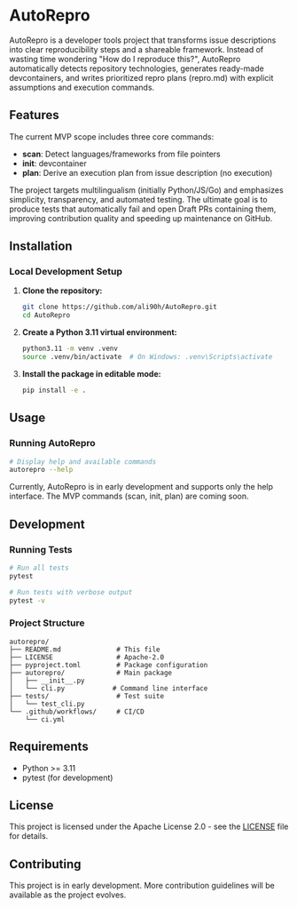 # AutoRepro

AutoRepro is a developer tools project that transforms issue descriptions into clear reproducibility steps and a shareable framework. Instead of wasting time wondering "How do I reproduce this?", AutoRepro automatically detects repository technologies, generates ready-made devcontainers, and writes prioritized repro plans (repro.md) with explicit assumptions and execution commands.

## Features

The current MVP scope includes three core commands:
- **scan**: Detect languages/frameworks from file pointers
- **init**: devcontainer  
- **plan**: Derive an execution plan from issue description (no execution)

The project targets multilingualism (initially Python/JS/Go) and emphasizes simplicity, transparency, and automated testing. The ultimate goal is to produce tests that automatically fail and open Draft PRs containing them, improving contribution quality and speeding up maintenance on GitHub.

## Installation

### Local Development Setup

1. **Clone the repository:**
   ```bash
   git clone https://github.com/ali90h/AutoRepro.git
   cd AutoRepro
   ```

2. **Create a Python 3.11 virtual environment:**
   ```bash
   python3.11 -m venv .venv
   source .venv/bin/activate  # On Windows: .venv\Scripts\activate
   ```

3. **Install the package in editable mode:**
   ```bash
   pip install -e .
   ```

## Usage

### Running AutoRepro

```bash
# Display help and available commands
autorepro --help
```

Currently, AutoRepro is in early development and supports only the help interface. The MVP commands (scan, init, plan) are coming soon.

## Development

### Running Tests

```bash
# Run all tests
pytest

# Run tests with verbose output
pytest -v
```

### Project Structure

```
autorepro/
├── README.md              # This file
├── LICENSE                # Apache-2.0
├── pyproject.toml         # Package configuration
├── autorepro/             # Main package
│   ├── __init__.py
│   └── cli.py            # Command line interface
├── tests/                 # Test suite
│   └── test_cli.py
└── .github/workflows/     # CI/CD
    └── ci.yml
```

## Requirements

- Python >= 3.11
- pytest (for development)

## License

This project is licensed under the Apache License 2.0 - see the [LICENSE](LICENSE) file for details.

## Contributing

This project is in early development. More contribution guidelines will be available as the project evolves.
